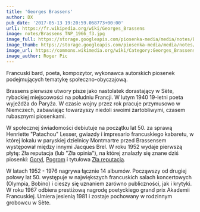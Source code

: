 ```yaml
---
title: 'Georges Brassens'
author: DX
pub_date: '2017-05-13 19:20:59.068773+00:00'
url1: https://fr.wikipedia.org/wiki/Georges_Brassens
image: notes/Brassens_TNP_1966_f3.jpg
image_full: https://storage.googleapis.com/piosenka-media/media/notes/Brassens_TNP_1966_f3.jpg
image_thumb: https://storage.googleapis.com/piosenka-media/media/notes/Brassens_TNP_1966_f3.jpg.0x300_q85_upscale.jpg
image_url: https://commons.wikimedia.org/wiki/Category:Georges_Brassens
image_author: Roger Pic
---
```


Francuski bard, poeta, kompozytor, wykonawca autorskich piosenek podejmujących tematykę społeczno\-obyczajową.

Brassens pierwsze utwory pisze jako nastolatek dorastający w Sète, rybackiej miejscowości na południu Francji. W lutym 1940 19\-letni poeta wyjeżdża do Paryża. W czasie wojny przez rok pracuje przymusowo w Niemczech, zabawiając towarzyszy niedoli swoimi żartobliwymi, czasem rubasznymi piosenkami. 

W społecznej świadomości debiutuje na początku lat 50. za sprawą Henriette "Patachou" Lesser, gwiazdy i impresario francuskiego kabaretu, w której lokalu w paryskiej dzielnicy Montmartre przed Brassensem występował między innymi Jacques Brel. W roku 1952 wydaje pierwszą płytę: Zła reputacja \(lub "Zła opinia"\), na której znalazły się znane dziś piosenki: [Goryl](https://www.piosenkaztekstem.pl/opracowanie/georges\-brassens\-goryl/), [Pogrom](https://www.piosenkaztekstem.pl/opracowanie/georges\-brassens\-pogrom/) i tytułowa [Zła reputacja](https://www.piosenkaztekstem.pl/opracowanie/georges\-brassens\-zla\-reputacja/).

W latach 1952 \- 1976 nagrywa łącznie 14 albumów. Począwszy od drugiej połowy lat 50. występuje w największych francuskich salach koncertowych \(Olympia, Bobino\) i cieszy się uznaniem zarówno publiczności, jak i krytyki. W roku 1967 odbiera prestiżową nagrodę poetyckiego grand prix Akademii Francuskiej. Umiera jesienią 1981 i zostaje pochowany w rodzinnym grobowcu w Sète.